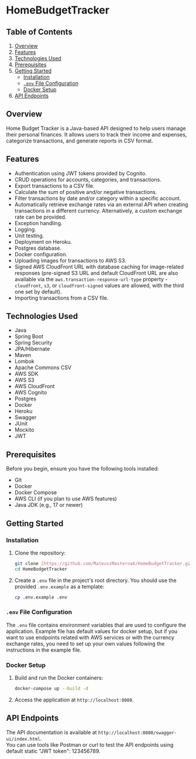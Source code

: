 # HomeBudgetTracker

## Table of Contents
1.  [Overview](#overview)
2.  [Features](#features)
3.  [Technologies Used](#technologies-used)
4.  [Prerequisites](#prerequisites)
5.  [Getting Started](#getting-started)
    * [Installation](#installation)
    * [`.env` File Configuration](#env-file-configuration)
    * [Docker Setup](#docker-setup)
6.  [API Endpoints](#api-endpoints)

## Overview
Home Budget Tracker is a Java-based API designed to help users manage their personal finances. It allows users to track their income and expenses, categorize transactions, and generate reports in CSV format.

## Features
* Authentication using JWT tokens provided by Cognito.
* CRUD operations for accounts, categories, and transactions.
* Export transactions to a CSV file.
* Calculate the sum of positive and/or negative transactions.
* Filter transactions by date and/or category within a specific account.
* Automatically retrieve exchange rates via an external API when creating transactions in a different currency. Alternatively, a custom exchange rate can be provided.
* Exception handling.
* Logging.
* Unit testing.
* Deployment on Heroku.
* Postgres database.
* Docker configuration.
* Uploading images for transactions to AWS S3.
* Signed AWS CloudFront URL with database caching for image-related responses (pre-signed S3 URL and default CloudFront URL are also available via the `aws.transaction-response-url-type` property - `cloudfront`, `s3`, or `cloudfront-signed` values are allowed, with the third one set by default).
* Importing transactions from a CSV file.

## Technologies Used
* Java
* Spring Boot
* Spring Security
* JPA/Hibernate
* Maven
* Lombok
* Apache Commons CSV
* AWS SDK
* AWS S3
* AWS CloudFront
* AWS Cognito
* Postgres
* Docker
* Heroku
* Swagger
* JUnit
* Mockito
* JWT

## Prerequisites
Before you begin, ensure you have the following tools installed:
* Git
* Docker
* Docker Compose
* AWS CLI (if you plan to use AWS features)
* Java JDK (e.g., 17 or newer)

## Getting Started

### Installation
1.  Clone the repository:
    ```bash
    git clone [https://github.com/MateuszMasternak/HomeBudgetTracker.git](https://github.com/MateuszMasternak/HomeBudgetTracker.git)
    cd HomeBudgetTracker
    ```
2.  Create a `.env` file in the project's root directory. You should use the provided `.env.example` as a template:
    ```bash
    cp .env.example .env
    ```

### `.env` File Configuration
The `.env` file contains environment variables that are used to configure the application.
Example file has default values for docker setup, but if you want to use endpoints related with AWS services or with the currency exchange rates, you need to set up your own values following the instructions in the example file.

### Docker Setup
1.  Build and run the Docker containers:
    ```bash
    docker-compose up --build -d
    ```
2.  Access the application at `http://localhost:8080`.

## API Endpoints
The API documentation is available at `http://localhost:8080/swagger-ui/index.html`.  
You can use tools like Postman or curl to test the API endpoints using default static "JWT token": 123456789.